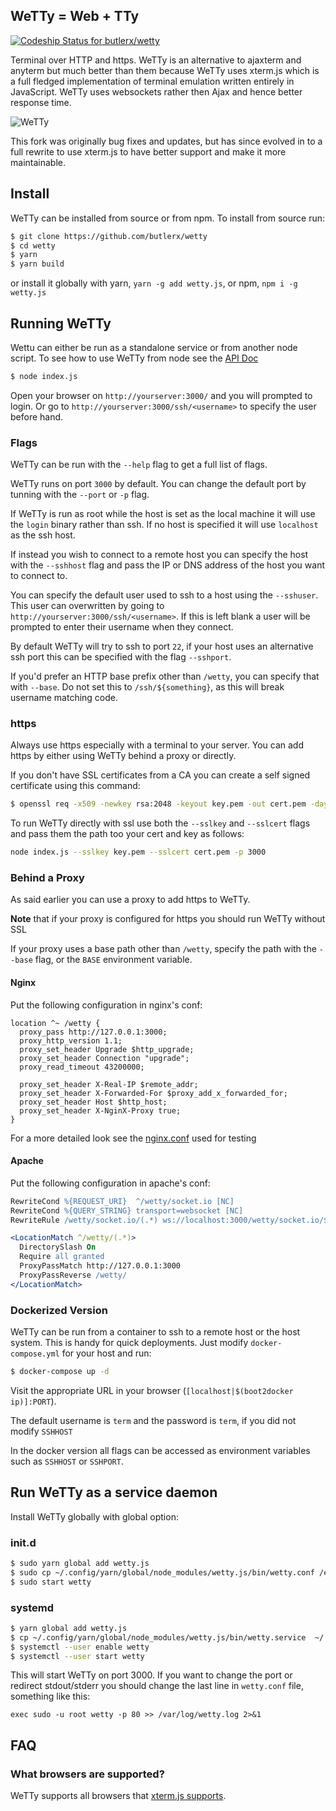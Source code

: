 ## WeTTy = Web + TTy

[ ![Codeship Status for butlerx/wetty](https://app.codeship.com/projects/caf50220-f884-0135-63bd-5231a73eac2d/status?branch=master)](https://app.codeship.com/projects/278281)

Terminal over HTTP and https. WeTTy is an alternative to ajaxterm and anyterm
but much better than them because WeTTy uses xterm.js which is a full fledged
implementation of terminal emulation written entirely in JavaScript. WeTTy uses
websockets rather then Ajax and hence better response time.

![WeTTy](/terminal.png?raw=true)

This fork was originally bug fixes and updates, but has since evolved in to a
full rewrite to use xterm.js to have better support and make it more
maintainable.

## Install

WeTTy can be installed from source or from npm. To install from source run:

```bash
$ git clone https://github.com/butlerx/wetty
$ cd wetty
$ yarn
$ yarn build
```

or install it globally with yarn, `yarn -g add wetty.js`, or npm,
`npm i -g wetty.js`

## Running WeTTy

Wettu can either be run as a standalone service or from another node script. To
see how to use WeTTy from node see the [API Doc](./docs)

```bash
$ node index.js
```

Open your browser on `http://yourserver:3000/` and you will prompted to login.
Or go to `http://yourserver:3000/ssh/<username>` to specify the user before
hand.

### Flags

WeTTy can be run with the `--help` flag to get a full list of flags.

WeTTy runs on port `3000` by default. You can change the default port by tunning
with the `--port` or `-p` flag.

If WeTTy is run as root while the host is set as the local machine it will use
the `login` binary rather than ssh. If no host is specified it will use
`localhost` as the ssh host.

If instead you wish to connect to a remote host you can specify the host with
the `--sshhost` flag and pass the IP or DNS address of the host you want to
connect to.

You can specify the default user used to ssh to a host using the `--sshuser`.
This user can overwritten by going to `http://yourserver:3000/ssh/<username>`.
If this is left blank a user will be prompted to enter their username when they
connect.

By default WeTTy will try to ssh to port `22`, if your host uses an alternative
ssh port this can be specified with the flag `--sshport`.

If you'd prefer an HTTP base prefix other than `/wetty`, you can specify that
with `--base`. Do not set this to `/ssh/${something}`, as this will break
username matching code.

### https

Always use https especially with a terminal to your server. You can add https by
either using WeTTy behind a proxy or directly.

If you don't have SSL certificates from a CA you can create a self signed
certificate using this command:

```bash
$ openssl req -x509 -newkey rsa:2048 -keyout key.pem -out cert.pem -days 30000 -nodes
```

To run WeTTy directly with ssl use both the `--sslkey` and `--sslcert` flags and
pass them the path too your cert and key as follows:

```bash
node index.js --sslkey key.pem --sslcert cert.pem -p 3000
```

### Behind a Proxy

As said earlier you can use a proxy to add https to WeTTy.

**Note** that if your proxy is configured for https you should run WeTTy without
SSL

If your proxy uses a base path other than `/wetty`,
specify the path with the `--base` flag,
or the `BASE` environment variable.

#### Nginx

Put the following configuration in nginx's conf:

```nginx
location ^~ /wetty {
  proxy_pass http://127.0.0.1:3000;
  proxy_http_version 1.1;
  proxy_set_header Upgrade $http_upgrade;
  proxy_set_header Connection "upgrade";
  proxy_read_timeout 43200000;

  proxy_set_header X-Real-IP $remote_addr;
  proxy_set_header X-Forwarded-For $proxy_add_x_forwarded_for;
  proxy_set_header Host $http_host;
  proxy_set_header X-NginX-Proxy true;
}
```

For a more detailed look see the [nginx.conf](./bin/nginx.template) used for
testing

#### Apache

Put the following configuration in apache's conf:

```apache
RewriteCond %{REQUEST_URI}  ^/wetty/socket.io [NC]
RewriteCond %{QUERY_STRING} transport=websocket [NC]
RewriteRule /wetty/socket.io/(.*) ws://localhost:3000/wetty/socket.io/$1 [P,L]

<LocationMatch ^/wetty/(.*)>
  DirectorySlash On
  Require all granted
  ProxyPassMatch http://127.0.0.1:3000
  ProxyPassReverse /wetty/
</LocationMatch>
```

### Dockerized Version

WeTTy can be run from a container to ssh to a remote host or the host system.
This is handy for quick deployments. Just modify `docker-compose.yml` for your
host and run:

```sh
$ docker-compose up -d
```

Visit the appropriate URL in your browser
(`[localhost|$(boot2docker ip)]:PORT`).

The default username is `term` and the password is `term`, if you did not modify
`SSHHOST`

In the docker version all flags can be accessed as environment variables such as
`SSHHOST` or `SSHPORT`.

## Run WeTTy as a service daemon

Install WeTTy globally with global option:

### init.d

```bash
$ sudo yarn global add wetty.js
$ sudo cp ~/.config/yarn/global/node_modules/wetty.js/bin/wetty.conf /etc/init
$ sudo start wetty
```

### systemd

```bash
$ yarn global add wetty.js
$ cp ~/.config/yarn/global/node_modules/wetty.js/bin/wetty.service  ~/.config/systemd/user/
$ systemctl --user enable wetty
$ systemctl --user start wetty
```

This will start WeTTy on port 3000. If you want to change the port or redirect
stdout/stderr you should change the last line in `wetty.conf` file, something
like this:

```systemd
exec sudo -u root wetty -p 80 >> /var/log/wetty.log 2>&1
```

## FAQ

### What browsers are supported?

WeTTy supports all browsers that
[xterm.js supports](https://github.com/xtermjs/xterm.js#browser-support).
